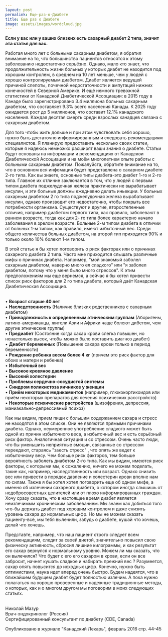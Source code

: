 ```yaml
---
layout: post
permalink: Ещe-раз-о-Диабeтe
title: Ещe раз о Диабeтe
image: assets/images/wordcloud.jpg
---
```


**Если у вас или у ваших близких есть сахарный диабет 2 типа, значит эта статья для вас.**

Работая много лет с больными сахарным диабетом, я обратил внимание на то, что большинство пациентов относятся к этому
заболеванию недостаточно серьёзно. Однако, мало кто знает, что продолжительность жизни больных у которых диабет не
находится под хорошим контролем, в среднем на 10 лет меньше, чем у людей с хорошо контролируемым диабетом. Диабет
является ведущей причиной слепоты, почечной недoстаточности и ампутаций нижних конечностей в Cеверной Aмерике. И ещё
немного тревожной статистики от Канадской Диабетической Ассоциации: в 2015 году в Канаде было зарегистрировано 3.4
миллиона больных сахарным диабетом, что составляет 9.3% всего населения Канады. К 2025 году ожидается рост до 5
миллионов, что составит 12.1% канадского населения. Каждая десятая смерть среди взрослых канадцев связана с сахарным
диабетом.

Для того чтобы жить дольше и при этом чувствовать себя хорошо, нужно быть достаточно информированным и следовать
рекомендациям специалистов. Я планирую предоставить несколько своих статеи, которые я надеюсь немножко раcшиpят ваши
знания о диабете.
Статьи будут основаны на информации и рекомендациях от Канадскои Диабетической Аcсоциации и на моём многолетнем опыте
работы с больными сахарным диабетом. Пожалуйста, обратите внимание на то, что в основном вся инфомация будет
представлена о сахарном диабете 2-го типа. Как вы знаете, основные типы диабета-это диабет 1-го и 2-го типа. Главное их
отличие заключается в том, что у людей с первым типом диабета поджелудочная железа практически не вырабатывает инсулин,
и эти больные должны ежедневно делать иньекции. У больных сахарным диабетом 2 го типа поджелудочная железа вырабатывает
инсулин, однако производит его недостаточно, чтобы покрыть все потребности организма. Существуют и другие,
второстепенные отличия, например диабетом первого типа, как правило, заболевают в раннем возрасте, тогда как для 2- го
типа более характерно начало заболевания в зрелом возрасте. Больные 2-м типом диабета в отличии от больных 1-м типом,
как правило, имеют избыточный вес. Среди общего количества больных диабетом, на второй тип приходится 90% и только около
10% болеют 1-м типом.

В этой статье я бы хотел поговорить о риск факторах или о причинах сахарного диабета 2 типа. Часто мне приходится
слышать различные мифы о причинах диабета. Например, "мой знакомый заболел сахарным диабетом, наверно много ел сладкого"
или "я заболел диабетом, потому что у меня было много стреcсов". К этим предположениям мы еще вернeмся, а сейчас я бы
хотел привести список риск факторов для 2 го типа диабета, который даёт Канадская Диабетическая Ассоциация.

<br />• **Возраст старше 40 лет**
<br />• **Наследственность** (Наличие близких родственников с сахарным диабетом)
<br />• **Принадлежность к определенным этническим группам** (Аборигены, латино-американцы, жители Азии и Африки чаще
болеют дибетом, чем другие этнические группы)
<br />• **Предиабет** (Состояние когда сахар крови слегка повышен, но ненастолько высок, чтобы можно было поставить
диагноз диабет)
<br />• **Диабет беременных** (Повышение сахара крови только в период беременности)
<br />• **Рождение ребенка весом более 4 кг** (причем это риск фактор для обоих и матери и ребенка)
<br />• **Избыточный вес**
<br />• **Высокое кровяное давление**
<br />• **Высокий холестерин**
<br />• **Проблемы сердечно-сосудистой системы**
<br />• **Синдром поликистоза яичников у женщин**
<br />• **Приём некоторых медикаментов** (например, глюкокортикоидов или приём некоторых препаратов для лечения
психических расстройств)
<br />• **Некоторые психические растройства** (шизофрения, депрессия, маниакально-депрессивный психоз)

Как мы видим, прием пищи с большим содержанием сахара и стреcс не находятся в этом списке. Они не являются прямыми
причинами диабета. Однако, неумеренное употребление сладкого может быть одной из причин избыточного веса, а избыточный
вес и есть серьёзный риск фактор. Аналогичная ситуация и со стреcсом. Очень часто люди, что бы уменьшить неприятные
эмоции, связанные со стрессом переедают, стараясь "заесть стресс" , что опять же ведет к избыточному весу. Чем больше
риск факторов, тем больше вероятнoсть заболеть диабетом 2-го типа. Как мы видим, имеются риск факторы, с которыми мы, к
сожалению, ничего не можем поделать, такие как, например, наследственность или возраст. Однако снизить вес или привести
в порядок давление и холестерин крови вполне нам по силам.
Также я бы хотел хотел поговорить еще об одном мифе, а именно об излечении сахарного диабета, о котором иногда слышишь
от недобросовестных целителей или от плохо информированных граждан. Хочу сразу сказать, что в настоящее время диабет
является неизлечимым хроническим заболеванием. Мы знаем как добиться того что-бы держать диабет под хорошим контролем и
даже снизить уровень сахара до нормальных цифр. Но мы не можем сказать пациенту-всё, мы тебя вылечили, забудь о диабете,
кушай что хочешь, делай что хочешь.

Представте, например, что наш пациент строго следует всем рекомендациям, следит за своей диетой, значительно повысил
свою физическу активность, сбросил лишние килограммы, и как результат его сахар вернулся к нормальному уровню. Можем ли
мы сказать, что он вылечился? Что будет с его его сахаром в крови, если он все забросит, начнет кушать сладкое и
набирать прежний вес ? Разумеется, сахар опять повысится до исходных цифр.
Конечно, нужно быть оптимистами, наука идет вперед очень быстро. Будем надеятся, что в ближайшем будущем диабет будет
полностью излечим. А пока нужно полагаться на хорошо проверенные и надежные традиционные методы, о которых, как и о
многом другом мы поговорим в моих следующих статьях.

<br /> Николай Мазур
<br /> Врач-эндокринолог (Россия)
<br /> Сертифицированный консультант по диабету (CDE, Canada)

Опубликовано в журнале "Канадский Лекарь", февраль 2016 стр. 44-45